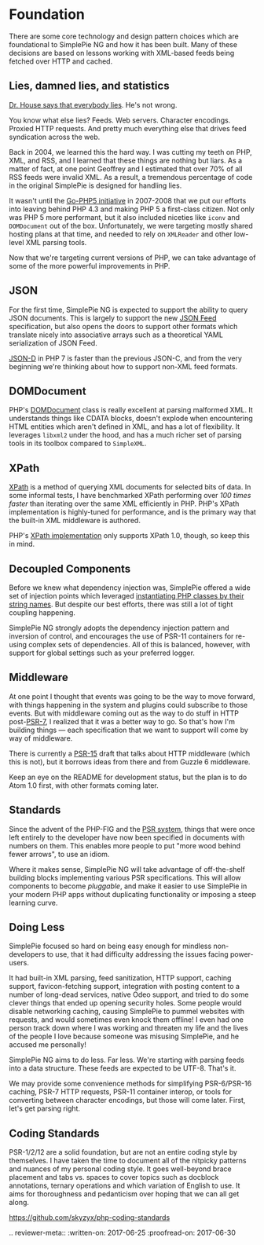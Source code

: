 # Foundation

There are some core technology and design pattern choices which are foundational to SimplePie NG and how it has been built. Many of these decisions are based on lessons working with XML-based feeds being fetched over HTTP and cached.

## Lies, damned lies, and statistics

[Dr. House says that everybody lies](https://trakt.tv/shows/house). He's not wrong.

You know what else lies? Feeds. Web servers. Character encodings. Proxied HTTP requests. And pretty much everything else that drives feed syndication across the web.

Back in 2004, we learned this the hard way. I was cutting my teeth on PHP, XML, and RSS, and I learned that these things are nothing but liars. As a matter of fact, at one point Geoffrey and I estimated that over 70% of all RSS feeds were invalid XML. As a result, a tremendous percentage of code in the original SimplePie is designed for handling lies.

It wasn't until the [Go-PHP5 initiative](http://blog.birdhouse.org/2007/07/05/go-php5/) in 2007-2008 that we put our efforts into leaving behind PHP 4.3 and making PHP 5 a first-class citizen. Not only was PHP 5 more performant, but it also included niceties like `iconv` and `DOMDocument` out of the box. Unfortunately, we were targeting mostly shared hosting plans at that time, and needed to rely on `XMLReader` and other low-level XML parsing tools.

Now that we're targeting current versions of PHP, we can take advantage of some of the more powerful improvements in PHP.

## JSON

For the first time, SimplePie NG is expected to support the ability to query JSON documents. This is largely to support the new [JSON Feed](https://jsonfeed.org) specification, but also opens the doors to support other formats which translate nicely into associative arrays such as a theoretical YAML serialization of JSON Feed.

[JSON-D](https://wiki.php.net/rfc/jsond) in PHP 7 is faster than the previous JSON-C, and from the very beginning we're thinking about how to support non-XML feed formats.

## DOMDocument

PHP's [DOMDocument](http://php.net/DOMDocument) class is really excellent at parsing malformed XML. It understands things like CDATA blocks, doesn't explode when encountering HTML entities which aren't defined in XML, and has a lot of flexibility. It leverages `libxml2` under the hood, and has a much richer set of parsing tools in its toolbox compared to `SimpleXML`.

## XPath

[XPath](https://www.w3.org/TR/xpath/) is a method of querying XML documents for selected bits of data. In some informal tests, I have benchmarked XPath performing over _100 times faster_ than iterating over the same XML efficiently in PHP. PHP's XPath implementation is highly-tuned for performance, and is the primary way that the built-in XML middleware is authored.

PHP's [XPath implementation](http://php.net/manual/en/class.domxpath.php) only supports XPath 1.0, though, so keep this in mind.

## Decoupled Components

Before we knew what dependency injection was, SimplePie offered a wide set of injection points which leveraged [instantiating PHP classes by their string names](https://stackoverflow.com/questions/4578335/creating-php-class-instance-with-a-string). But despite our best efforts, there was still a lot of tight coupling happening.

SimplePie NG strongly adopts the dependency injection pattern and inversion of control, and encourages the use of PSR-11 containers for re-using complex sets of dependencies. All of this is balanced, however, with support for global settings such as your preferred logger.

## Middleware

At one point I thought that events was going to be the way to move forward, with things happening in the system and plugins could subscribe to those events. But with middleware coming out as the way to do stuff in HTTP post-[PSR-7](http://www.php-fig.org/psr/psr-7/), I realized that it was a better way to go. So that's how I'm building things — each specification that we want to support will come by way of middleware.

There is currently a [PSR-15](https://github.com/php-fig/fig-standards/tree/master/proposed/http-middleware) draft that talks about HTTP middleware (which this is not), but it borrows ideas from there and from Guzzle 6 middleware.

Keep an eye on the README for development status, but the plan is to do Atom 1.0 first, with other formats coming later.

## Standards

Since the advent of the PHP-FIG and the [PSR system](http://www.php-fig.org/psr/), things that were once left entirely to the developer have now been specified in documents with numbers on them. This enables more people to put "more wood behind fewer arrows", to use an idiom.

Where it makes sense, SimplePie NG will take advantage of off-the-shelf building blocks implementing various PSR specifications. This will allow components to become _pluggable_, and make it easier to use SimplePie in your modern PHP apps without duplicating functionality or imposing a steep learning curve.

## Doing Less

SimplePie focused so hard on being easy enough for mindless non-developers to use, that it had difficulty addressing the issues facing power-users.

It had built-in XML parsing, feed sanitization, HTTP support, caching support, favicon-fetching support, integration with posting content to a number of long-dead services, native Odeo support, and tried to do some clever things that ended up opening security holes. Some people would disable networking caching, causing SimplePie to pummel websites with requests, and would sometimes even knock them offline! I even had one person track down where I was working and threaten my life and the lives of the people I love because someone was misusing SimplePie, and he accused me personally!

SimplePie NG aims to do less. Far less. We're starting with parsing feeds into a data structure. These feeds are expected to be UTF-8. That's it.

We may provide some convenience methods for simplifying PSR-6/PSR-16 caching, PSR-7 HTTP requests, PSR-11 container interop, or tools for converting between character encodings, but those will come later. First, let's get parsing right.

## Coding Standards

PSR-1/2/12 are a solid foundation, but are not an entire coding style by themselves. I have taken the time to document all of the nitpicky patterns and nuances of my personal coding style. It goes well-beyond brace placement and tabs vs. spaces to cover topics such as docblock annotations, ternary operations and which variation of English to use. It aims for thoroughness and pedanticism over hoping that we can all get along.

<https://github.com/skyzyx/php-coding-standards>


.. reviewer-meta::
   :written-on: 2017-06-25
   :proofread-on: 2017-06-30
